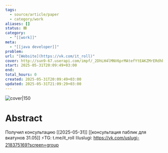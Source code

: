 ```yaml
---
tags:
  - source/article/paper
  - category/work
aliases: []
status: 🟦
category:
  - "[[work]]"
meta:
  - "[[java developer]]"
problem: 
url: "[Website](https://vk.com/it_roll)"
cover: http://sun9-67.userapi.com/impf/_2DhLH4lMNV6prMAtefYtEAKZMrERdhbINM84w/DsEob_M4nnY.jpg
start: 2025-05-31T20:09:49+03:00
end: 
total_hours: 0
created: 2025-05-31T20:09:49+03:00
updated: 2025-05-31T21:09:29+03:00
---
```


![cover|150](http://sun9-67.userapi.com/impf/_2DhLH4lMNV6prMAtefYtEAKZMrERdhbINM84w/DsEob_M4nnY.jpg)

# Abstract

Получил консультацию [[2025-05-31]]
[[консультация паблик для вкатунов 31.05]]
 ⚡TG: t.me/it_roll ⛓️uslugi: https://vk.com/uslugi-218375169?screen=group
